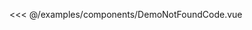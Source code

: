 <!--
 * @Description: 无
 * @Author: Sue
 * @Date: 2020-09-22 14:26:18
 * @LastEditors: Sue
 * @LastEditTime: 2020-10-13 15:54:03
-->
<DemoBlock title="NotFount" desc="404页面或其他">
   <DemoNotFound />

  <highlight-code slot="code" lang="vue">

<<< @/examples/components/DemoNotFoundCode.vue

  </highlight-code>
</DemoBlock>

<DemoTable title="参数" :tableBody="tableBody" :tableHead="tableHead"/>

<script>
  export default {
    data() {
      return {
        //表头为字符串，写法和md一样，中间以`|`间隔就行
        tableHead: `参数 | 说明 | 类型 | 可选值 | 默认值`,
        //表格数据为数组，其中每一项为字符串，代表每一行要展示的数据，写法也和md一样，中间以`|`间隔就行
        tableBody: [
          `img | 显示的图片 | String | - | 默认图片`,
        ], 
      }
    },

  }
</script>
